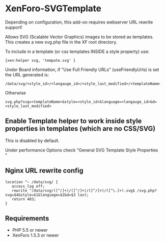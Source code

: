 # XenForo-SVGTemplate

Depending on configuration, this add-on requires webserver URL rewrite support!

Allows SVG (Scalable Vector Graphics) images to be stored as templates. This creates a new svg.php file in the XF root directory.

To include in a template (or css templates INSIDE a style property) use:
```
{xen:helper svg, 'tempate.svg' }
```

Under Board information, if "Use Full Friendly URLs" (useFriendlyUrls) is set the URL generated is:
```
/data/svg/<style_id>/<langauge_id>/<style_last_modified>/<templateName>.svg
```
Otherwise
```
svg.php?svg=<templateName>&style=<style_id>&language=<langauge_id>&d=<style_last_modified>
```


## Enable Template helper to work inside style properties in templates (which are no CSS/SVG)

This is disabled by default.

Under performance Options check "General SVG Template Style Properties "

## Nginx URL rewrite config

```
location ^~ /data/svg/ {
   access_log off;
   rewrite ^/data/svg/([^/]+)/([^/]+)/([^/]+)/([^\.]+).svg$ /svg.php?svg=$4&style=$1&language=$2&d=$3 last;
   return 403;
}
```

## Requirements

- PHP 5.5 or newer
- XenForo 1.5.3 or newer